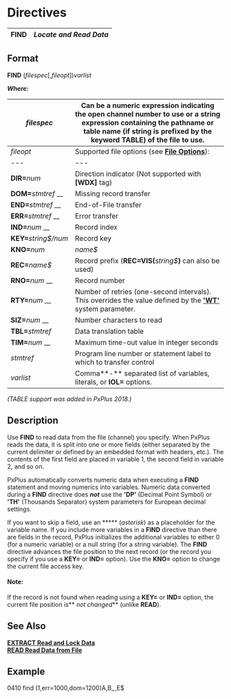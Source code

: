 # Directives 

**FIND** |  **_Locate and Read Data_**  
---|---  
  
##  Format

**FIND** (_filespec_[,_fileopt_])_varlist_

**_Where:_**

_filespec_ |  Can be a numeric expression indicating the open channel number to use or a string expression containing the pathname or table name (if string is prefixed by the keyword **TABLE**) of the file to use.  
---|---  
_fileopt_ |  Supported file options (see **[File Options](../appendix/input~output_and_control_options.htm#Mark1)**): |  **BSY=**_stmtref_ __ |  Traps Error #0: Record/file busy  
---|---  
**DIR=**_num_ |  Direction indicator (Not supported with **[WDX]** tag)  
**DOM=**_stmtref_ __ |  Missing record transfer  
**END=**_stmtref_ __ |  End-of-File transfer  
**ERR=**_stmtref_ __ |  Error transfer  
**IND=**_num_ __ |  Record index  
**KEY=**_string$/num_ |  Record key  
**KNO=**_num_ | _name$_ |  File access key number (_num_) or name (_name$_)  
**REC=**_name$_ |  Record prefix (**REC=VIS(**_string$_**)** can also be used)  
**RNO=**_num_ __ |  Record number  
**RTY=**_num_ __ |  Number of retries (one-second intervals). This overrides the value defined by the **['WT'](../parameters/wt.md)** system parameter.  
**SIZ=**_num_ __ |  Number characters to read  
**TBL=**_stmtref_ |  Data translation table  
**TIM=**_num_ __ |  Maximum time-out value in integer seconds  
_stmtref_ |  Program line number or statement label to which to transfer control  
_varlist_ |  Comma**-** separated list of variables, literals, or **IOL=** options.  
  
_(TABLE support was added in PxPlus 2018.)_

##  Description

Use **FIND** to read data from the file (channel) you specify. When PxPlus reads the data, it is split into one or more fields (either separated by the current delimiter or defined by an embedded format with headers, etc.). The contents of the first field are placed in variable 1, the second field in variable 2, and so on.

PxPlus automatically converts numeric data when executing a **FIND** statement and moving numerics into variables. Numeric data converted during a **FIND** directive does **_not_** use the **'DP'** (Decimal Point Symbol) or **'TH'** (Thousands Separator) system parameters for European decimal settings.

If you want to skip a field, use an ***** (_asterisk_) as a placeholder for the variable name. If you include more variables in a **FIND** directive than there are fields in the record, PxPlus initializes the additional variables to either 0 (for a numeric variable) or a null string (for a string variable). The **FIND** directive advances the file position to the next record (or the record you specify if you use a **KEY=** or **IND=** option). Use the **KNO=** option to change the current file access key.

#### **Note:**  
If the record is not found when reading using a **KEY=** or **IND=** option, the current file position is** _not changed_** (unlike **READ**).

##  See Also

[**EXTRACT Read and Lock Data**](extract.md)  
[**READ Read Data from File**](read.md)

##  Example

0410 find (1,err=1000,dom=1200)A,B,*,*,E$
